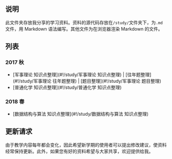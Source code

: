 ## 说明
此文件夹存放我分享的学习资料。资料的源代码存放在`/study/`文件夹下，为`.md`文件，用 Markdown 语法编写。其他文件为在浏览器渲染 Markdown 的文件。

## 列表
### 2017 秋
* [军事理论 知识点整理](#!/study/军事理论 知识点整理) | [往年题整理](#!/study/军事理论 往年题整理) | [题目整理](#!/study/军事理论 题目整理)
* [普通化学 知识点整理](#!/study/普通化学 知识点整理)

### 2018 春
* [数据结构与算法 知识点整理](#!/study/数据结构与算法 知识点整理)

## 更新请求
由于教学内容每年都会变化，因此希望新学期的使用者可以提出修改建议，使资料经常保持更新。此外，如果您有好的资料希望与大家共享，欢迎提供给我。